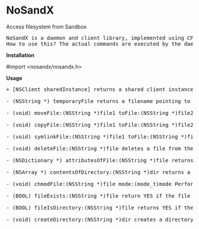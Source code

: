 NoSandX
=======

Access filesystem from Sandbox

<pre>
NoSandX is a daemon and client library, implemented using CPDistributedMessagingCenter, to make various filesystem operations possible for restricted/sandboxed applications. Having a similar functionality to as of Sandcastle, NoSandX makes it possible to actually execute filesystem operations as if under user root. Unbox also doesn't hook into Springboard (as it has a separate daemon), so it won't cause your iPhone's UI to lag or become unresponsive.
How to use this? The actual commands are executed by the daemon which does setuid(0) to run under user root. You communicate with it using the client library. The synopsys of the commands follows.
</pre>

**Installation**


#import <nosandx/nosandx.h>


**Usage**

<pre>
+ [NSClient sharedInstance] returns a shared client instance. You'll call its methods to perform operations.

- (NSString *) temporaryFile returns a filename pointing to a file in /tmp. It is, thus, guaranteed to be writable and it also permits chmod() and chown() syscalls.

- (void) moveFile:(NSString *)file1 toFile:(NSString *)file2 moves the file at path fil1 to te path file2.

- (void) copyFile:(NSString *)file1 toFile:(NSString *)file2 the same as the last one, but copies over the source file.

- (void) symlinkFile:(NSString *)file1 toFile:(NSString *)file2 and this one created a soft link, respectively.

- (void) deleteFile:(NSString *)file deletes a file from the filesystem.

- (NSDictionary *) attributesOfFile:(NSString *)file returns the attribute dictionary of the file at path 'file', as specified by NSFileManager.

- (NSArray *) contentsOfDirectory:(NSString *)dir returns a list of filenames that are present in the directory specified by 'dir'.

- (void) chmodFile:(NSString *)file mode:(mode_t)mode Performs a chmod() on the file 'file', treating 'mode' as an octal bitmask.

- (BOOL) fileExists:(NSString *)file return YES if the file specified by the path 'file' exists on the filesystem.

- (BOOL) fileIsDirectory:(NSString *)file returns YES if the file specified by 'file' is a directory.

- (void) createDirectory:(NSString *)dir creates a directory at the path specified by 'dir' (including the directory's name as well!)
</pre>
